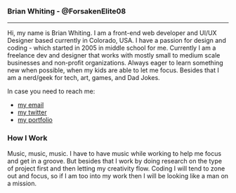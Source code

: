 ### Brian Whiting - @ForsakenElite08
---

Hi, my name is Brian Whiting. I am a front-end web developer and UI/UX Designer based currently in Colorado, USA. I have a passion for design and coding - which started in 2005 in middle school for me. Currently I am a freelance dev and designer that works with mostly small to medium scale businesses and non-profit organizations. Always eager to learn something new when possible, when my kids are able to let me focus. Besides that I am a nerd/geek for tech, art, games, and Dad Jokes.

In case you need to reach me:

- [my email](brianwhiting@bwhitingdesigns.com)
- [my twitter](https://www.twitter.com/ForsakenElite08)
- [my portfolio](https://www.bwhitingdesigns.com)

### How I Work


Music, music, music. I have to have music while working to help me focus and get in a groove. But besides that I work by doing research on the type of project first and then letting my creativity flow. Coding I will tend to zone out and focus, so if  I am too into my work then I will be looking like a man on a mission.

